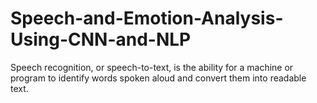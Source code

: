 # Speech-and-Emotion-Analysis-Using-CNN-and-NLP
Speech recognition, or speech-to-text, is the ability for a machine or program to identify words spoken aloud and convert them into readable text. 
